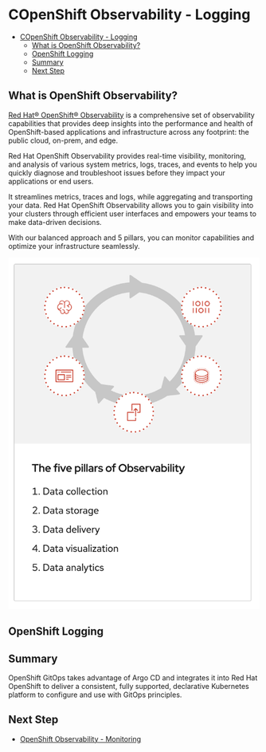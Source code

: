 # COpenShift Observability - Logging
<!-- TOC -->

- [COpenShift Observability - Logging](#copenshift-observability---logging)
  - [What is OpenShift Observability?](#what-is-openshift-observability)
  - [OpenShift Logging](#openshift-logging)
  - [Summary](#summary)
  - [Next Step](#next-step)

<!-- /TOC -->
<!-- /TOC -->

## What is OpenShift Observability?

[Red Hat® OpenShift® Observability](https://www.redhat.com/en/topics/devops/what-is-observability) is a comprehensive set of observability capabilities that provides deep insights into the performance and health of OpenShift-based applications and infrastructure across any footprint: the public cloud, on-prem, and edge.

Red Hat OpenShift Observability provides real-time visibility, monitoring, and analysis of various system metrics, logs, traces, and events to help you quickly diagnose and troubleshoot issues before they impact your applications or end users.

It streamlines metrics, traces and logs, while aggregating and transporting your data. Red Hat OpenShift Observability allows you to gain visibility into your clusters through efficient user interfaces and empowers your teams to make data-driven decisions.

With our balanced approach and 5 pillars, you can monitor capabilities and optimize your infrastructure seamlessly.

![](../images/logs/log-2.png)

## OpenShift Logging
    
## Summary

OpenShift GitOps takes advantage of Argo CD and integrates it into Red Hat OpenShift to deliver a consistent, fully supported, declarative Kubernetes platform to configure and use with GitOps principles.



## Next Step
- [OpenShift Observability - Monitoring](observe-monitor.md)



